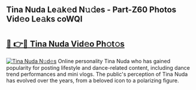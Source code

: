 ## Tina Nuda Le𝚊k𝚎d N𝚞𝚍es - Part-Z60 Photos Vid𝚎o Le𝚊ks coWQI

# <h2><a href="http://fbfrl9.evod.top/?m=Tina+Nuda">🔗 👉🔴 Tina Nuda Vid𝚎o Ph𝚘t𝚘s</a></h2>

[![Tina Nuda N𝚞d𝚎s](https://i.imgur.com/8V9OHl7.gif)](http://fbfrl9.evod.top/?m=Tina+Nuda)
Online personality Tina Nuda who has gained popularity for posting lifestyle and dance-related content, including dance trend performances and mini vlogs. The public's perception of Tina Nuda has evolved over the years, from a beloved icon to a polarizing figure. 
